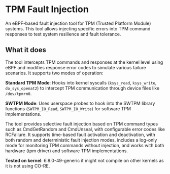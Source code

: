 # TPM Fault Injection

An eBPF-based fault injection tool for TPM (Trusted Platform Module) systems. This tool allows injecting specific errors into TPM command responses to test system resilience and fault tolerance.

## What it does

The tool intercepts TPM commands and responses at the kernel level using eBPF and modifies response error codes to simulate various failure scenarios. It supports two modes of operation:

**Standard TPM Mode**: Hooks into kernel syscalls (`ksys_read`, `ksys_write`, `do_sys_openat2`) to intercept TPM communication through device files like `/dev/tpmrm0`.

**SWTPM Mode**: Uses userspace probes to hook into the SWTPM library functions (`SWTPM_IO_Read`, `SWTPM_IO_Write`) for software TPM implementations.

The tool provides selective fault injection based on TPM command types such as CmdGetRandom and CmdUnseal, with configurable error codes like RCFailure. It supports time-based fault activation and deactivation, with both random and deterministic fault injection modes, includes a log-only mode for monitoring TPM commands without injection, and works with both hardware (tpm driver) and software TPM implementations.

**Tested on kernel**: 6.8.0-49-generic it might not compile on other kernels as it is not using CO-RE.
